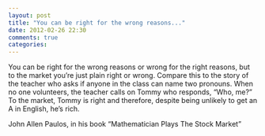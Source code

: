 ```yaml
---
layout: post
title: "You can be right for the wrong reasons..."
date: 2012-02-26 22:30
comments: true
categories: 
---
```


You can be right for the wrong reasons or wrong for the right reasons, but to the market you’re just plain right or wrong. Compare this to the story of the teacher who asks if anyone in the class can name two pronouns. When no one volunteers, the teacher calls on Tommy who responds, “Who, me?” To the market, Tommy is right and therefore, despite being unlikely to get an A in English, he’s rich.


John Allen Paulos, in his book “Mathematician Plays The Stock Market”

